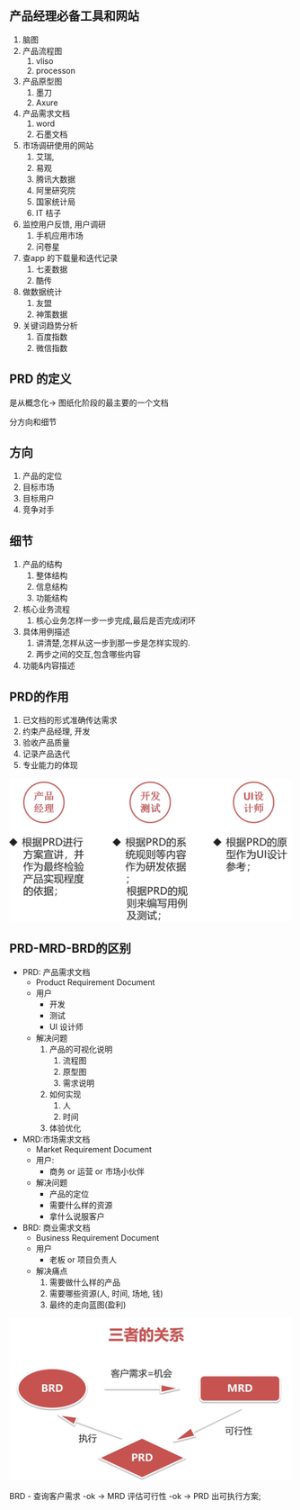 ## 产品经理必备工具和网站

1. 脑图
2. 产品流程图
   1. vliso
   2. processon
3. 产品原型图
   1. 墨刀
   2. Axure
4. 产品需求文档
   1. word
   2. 石墨文档
5. 市场调研使用的网站
   1. 艾瑞,
   2. 易观
   3. 腾讯大数据
   4. 阿里研究院
   5. 国家统计局
   6. IT 桔子
6. 监控用户反馈, 用户调研
   1. 手机应用市场
   2. 问卷星
7. 查app 的下载量和迭代记录
   1. 七麦数据
   2. 酷传
8. 做数据统计
   1. 友盟
   2. 神策数据
9. 关键词趋势分析
   1. 百度指数
   2. 微信指数

## PRD 的定义

是从概念化-> 图纸化阶段的最主要的一个文档

分方向和细节

## 方向

1. 产品的定位
2. 目标市场
3. 目标用户
4. 竞争对手

## 细节

1. 产品的结构
   1. 整体结构
   2. 信息结构
   3. 功能结构
2. 核心业务流程
   1. 核心业务怎样一步一步完成,最后是否完成闭环 
3. 具体用例描述
   1. 讲清楚,怎样从这一步到那一步是怎样实现的.
   2. 两步之间的交互,包含哪些内容
4. 功能&内容描述



## PRD的作用

1. 已文档的形式准确传达需求
2. 约束产品经理, 开发
3. 验收产品质量
4. 记录产品迭代
5. 专业能力的体现

![image-20220305104103550](img/image-20220305104103550.png)



## PRD-MRD-BRD的区别

- PRD: 产品需求文档
  - Product Requirement Document
  - 用户
    - 开发
    - 测试
    - UI 设计师
  - 解决问题
    1. 产品的可视化说明
       1. 流程图
       2. 原型图
       3. 需求说明
    2. 如何实现
       1. 人
       2. 时间
    3. 体验优化
- MRD:市场需求文档
  - Market  Requirement Document
  - 用户:
    -  商务 or 运营 or 市场小伙伴
  - 解决问题
    - 产品的定位
    - 需要什么样的资源
    - 拿什么说服客户
- BRD: 商业需求文档
  - Business  Requirement Document
  - 用户
    - 老板 or 项目负责人
  - 解决痛点
    1. 需要做什么样的产品
    2. 需要哪些资源(人, 时间, 场地, 钱)
    3. 最终的走向蓝图(盈利)

![image-20220305105035024](img/image-20220305105035024.png)

BRD - 查询客户需求 -ok -> MRD 评估可行性 -ok -> PRD 出可执行方案;
